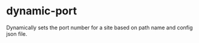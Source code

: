 # dynamic-port
Dynamically sets the port number for a site based on path name and config json file.
